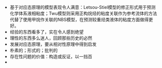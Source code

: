 - 基于对应态原理的模型表现令人满意：Letsou-Stiel模型的修正形式用于预测化学体系液相粘度；Twu模型则采用正构烷烃的粘度关联作为参考流体的方法代替了使用甲烷作关联的NBS模型，在预测较重烃类液体的粘度方面做得更好。
- 经验的东西看多了，实在令人感到绝望
- 理性的东西多么迷人，回顾那些历史的必然
- 发展对应态原理，要从相对性原理中得到启发
- 朴素的；形式的；批判的
- 存在性问题的价值：构造或反证，以一挡百
-